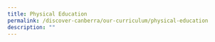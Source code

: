 ```yaml
---
title: Physical Education
permalink: /discover-canberra/our-curriculum/physical-education
description: ""
---
```

